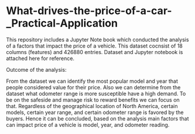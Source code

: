# What-drives-the-price-of-a-car-_Practical-Application
This repository includes a Jupyter Note book which conducted the analysis of a factors that impact the price of a vehicle.  This dataset cocnsist of 18 columns (features) and 426880 entries.  Dataset and Jupyter notebook is attached here for reference.

Outcome of the analysis:

From the dataset we can identify the most popular model and year that people considered value for their price. Also we can determine from the dataset what odometer range is more susceptible have a high demand. To be on the safeside and manage risk to reward benefits we can focus on that. Regardless of the geographical location of North America, certain models, certain year range, and certain odometer range is favored by the buyers. Hence it can be concluded, based on the analysis main factors that can impact price of a vehicle is model, year, and odometer reading.
